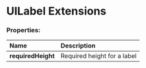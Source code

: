 # UILabel Extensions

### Properties:
|Name | Description |
|:--- | :--- |
|**requiredHeight**| Required height for a label |

